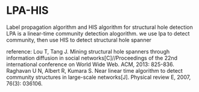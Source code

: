 # LPA-HIS
Label propagation algorithm and HIS algorithm for structural hole detection
LPA is a linear-time community detection alogorithm.
we use lpa to detect community, then use HIS to detect structural hole spanner
 
reference:
Lou T, Tang J. Mining structural hole spanners through information diffusion in social networks[C]//Proceedings of the 22nd international conference on World Wide Web. ACM, 2013: 825-836.
Raghavan U N, Albert R, Kumara S. Near linear time algorithm to detect community structures in large-scale networks[J]. Physical review E, 2007, 76(3): 036106.